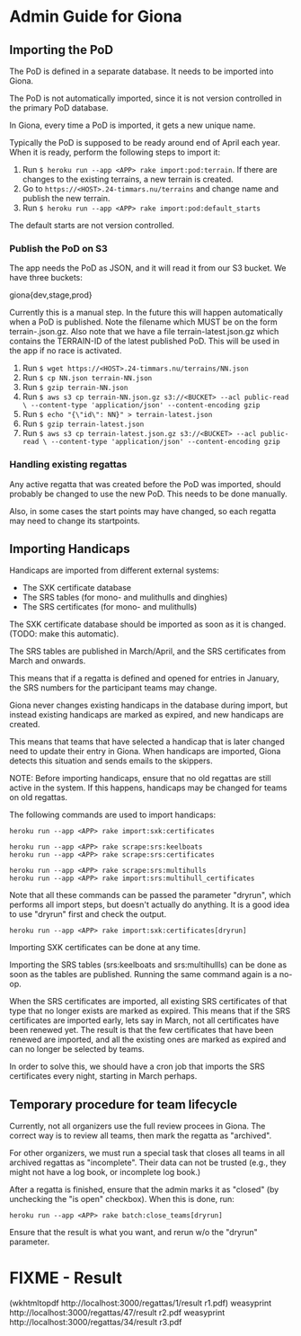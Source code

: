 # Admin Guide for Giona

## Importing the PoD

The PoD is defined in a separate database.  It needs to be imported
into Giona.

The PoD is not automatically imported, since it is not version
controlled in the primary PoD database.

In Giona, every time a PoD is imported, it gets a new unique name.

Typically the PoD is supposed to be ready around end of April each
year.  When it is ready, perform the following steps to import it:

1. Run ```$ heroku run --app <APP> rake import:pod:terrain```.
If there are changes to the existing terrains, a new terrain is
created.
2. Go to ```https://<HOST>.24-timmars.nu/terrains```
and change name and publish the new terrain.
3. Run ```$ heroku run --app <APP> rake import:pod:default_starts```

The default starts are not version controlled.

### Publish the PoD on S3

The app needs the PoD as JSON, and it will read it from our S3
bucket.  We have three buckets:

  giona{dev,stage,prod}

Currently this is a manual step.  In the future this will happen
automatically when a PoD is published.  Note the filename which MUST
be on the form terrain-<TERRAIN-ID>.json.gz.  Also note that we have a
file terrain-latest.json.gz which contains the TERRAIN-ID of the
latest published PoD.  This will be used in the app if no race is
activated.

1. Run ```$ wget https://<HOST>.24-timmars.nu/terrains/NN.json```
2. Run ```$ cp NN.json terrain-NN.json```
3. Run ```$ gzip terrain-NN.json```
4. Run ```$ aws s3 cp terrain-NN.json.gz s3://<BUCKET> --acl public-read \
          --content-type 'application/json' --content-encoding gzip```
5. Run ```$ echo "{\"id\": NN}" > terrain-latest.json```
6. Run ```$ gzip terrain-latest.json```
7. Run ```$ aws s3 cp terrain-latest.json.gz s3://<BUCKET> --acl public-read \
          --content-type 'application/json' --content-encoding gzip```


### Handling existing regattas

Any active regatta that was created before the PoD was imported,
should probably be changed to use the new PoD.  This needs to be done
manually.

Also, in some cases the start points may have changed, so each regatta
may need to change its startpoints.

## Importing Handicaps

Handicaps are imported from different external systems:

* The SXK certificate database
* The SRS tables (for mono- and mulithulls and dinghies)
* The SRS certificates (for mono- and mulithulls)

The SXK certificate database should be imported as soon as it is
changed.  (TODO: make this automatic).

The SRS tables are published in March/April, and the SRS certificates
from March and onwards.

This means that if a regatta is defined and opened for entries in
January, the SRS numbers for the participant teams may change.

Giona never changes existing handicaps in the database during import,
but instead existing handicaps are marked as expired, and new
handicaps are created.

This means that teams that have selected a handicap that is later
changed need to update their entry in Giona.  When handicaps are
imported, Giona detects this situation and sends emails to the
skippers.

NOTE: Before importing handicaps, ensure that no old regattas are
still active in the system.  If this happens, handicaps may be changed
for teams on old regattas.

The following commands are used to import handicaps:

    heroku run --app <APP> rake import:sxk:certificates

    heroku run --app <APP> rake scrape:srs:keelboats
    heroku run --app <APP> rake scrape:srs:certificates

    heroku run --app <APP> rake scrape:srs:multihulls
    heroku run --app <APP> rake import:srs:multihull_certificates

Note that all these commands can be passed the parameter "dryrun",
which performs all import steps, but doesn't actually do anything.  It
is a good idea to use "dryrun" first and check the output.

    heroku run --app <APP> rake import:sxk:certificates[dryrun]

Importing SXK certificates can be done at any time.

Importing the SRS tables (srs:keelboats and srs:multihullls) can be
done as soon as the tables are published.  Running the same command
again is a no-op.

When the SRS certificates are imported, all existing SRS certificates
of that type that no longer exists are marked as expired.  This means
that if the SRS certificates are imported early, lets say in March,
not all certificates have been renewed yet.  The result is that the
few certificates that have been renewed are imported, and all the
existing ones are marked as expired and can no longer be selected by
teams.

In order to solve this, we should have a cron job that imports the SRS
certificates every night, starting in March perhaps.

## Temporary procedure for team lifecycle

Currently, not all organizers use the full review procees in Giona.
The correct way is to review all teams, then mark the regatta as
"archived".

For other organizers, we must run a special task that closes all teams in
all archived regattas as "incomplete".  Their data can not be trusted
(e.g., they might not have a log book, or incomplete log book.)

After a regatta is finished, ensure that the admin marks it as
"closed" (by unchecking the "is open" checkbox).  When this is done,
run:

    heroku run --app <APP> rake batch:close_teams[dryrun]

Ensure that the result is what you want, and rerun w/o the "dryrun"
parameter.


# FIXME - Result

(wkhtmltopdf http://localhost:3000/regattas/1/result r1.pdf)
weasyprint http://localhost:3000/regattas/47/result r2.pdf
weasyprint http://localhost:3000/regattas/34/result r3.pdf
